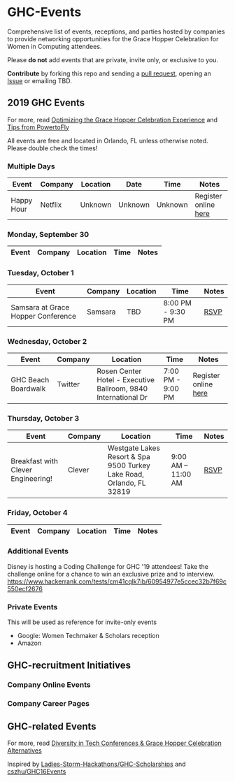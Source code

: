 # GHC-Events
Comprehensive list of events, receptions, and parties hosted by companies to provide networking opportunities for the Grace Hopper Celebration for Women in Computing attendees.

Please **do not** add events that are private, invite only, or exclusive to you.

**Contribute** by forking this repo and sending a [pull request](https://github.com/missCarrieMah/GHC-Events/pulls), opening an [Issue](https://github.com/missCarrieMah/GHC-Events/issues) or emailing TBD.

## 2019 GHC Events
For more, read [Optimizing the Grace Hopper Celebration Experience](https://medium.com/@missCarrieMah/optimizing-the-grace-hopper-celebration-experience-726d624a0733) and [Tips from PowertoFly](https://blog.powertofly.com/grace-hopper-conference-2018-2603846357.html)

All events are free and located in Orlando, FL unless otherwise noted. Please double check the times!

### Multiple Days
| Event 	| Company 	| Location 	| Date 	| Time 	| Notes 	|
|-------	|---------	|----------	|------	|------	|-------	|
|Happy Hour|Netflix|Unknown|Unknown|Unknown|Register online [here](https://netflixeventghc2019.splashthat.com/)|

### Monday, September 30
| Event 	| Company 	| Location 	| Time 	| Notes 	|
|-------	|---------	|----------	|------	|-------	|

### Tuesday, October 1
|Event	                | Company       | Location     | Time	   | Notes       | 
|---------------------- |-------------- |------------- |-------- |------------ |
| Samsara at Grace Hopper Conference | Samsara | TBD | 8:00 PM - 9:30 PM | [RSVP](https://jumpstart.me/discover/events/samsara/samsara-at-grace-hopper-celebration/e7db5d4e-21e6-4d24-be69-732d1bf58e2f)|

### Wednesday, October 2
| Event 	| Company 	| Location 	| Time 	| Notes 	|
|-------	|---------	|----------	|------	|-------	|
|GHC Beach Boardwalk|Twitter|Rosen Center Hotel - Executive Ballroom, 9840 International Dr |7:00 PM - 9:00 PM|Register online [here](https://ghc2019.splashthat.com)|

### Thursday, October 3
| Event 	| Company 	| Location 	| Time 	| Notes 	|
|-------	|---------	|----------	|------	|-------	|
| Breakfast with Clever Engineering! | Clever | Westgate Lakes Resort & Spa 9500 Turkey Lake Road, Orlando, FL 32819 | 9:00 AM – 11:00 AM  | [RSVP](https://www.eventbrite.com/e/breakfast-with-clever-engineering-tickets-72154057729?aff=eemailordconf&utm_campaign=order_confirm&utm_medium=email&ref=eemailordconf&utm_source=eventbrite&utm_term=viewevent)|

### Friday, October 4
| Event 	| Company 	| Location 	| Time 	| Notes 	|
|-------	|---------	|----------	|------	|-------	|

### Additional Events
Disney is hosting a Coding Challenge for GHC '19 attendees!  Take the challenge online for a chance to win an exclusive prize and to interview. https://www.hackerrank.com/tests/cm41cqlk7ib/60954977e5ccec32b7f69c550ecf2676
### Private Events
This will be used as reference for invite-only events
* Google: Women Techmaker & Scholars reception
* Amazon

## GHC-recruitment Initiatives

### Company Online Events

### Company Career Pages

## GHC-related Events


For more, read [Diversity in Tech Conferences & Grace Hopper Celebration Alternatives](https://code.likeagirl.io/diversity-in-tech-conferences-grace-hopper-celebration-alternatives-bd9c8d01e18d)

Inspired by [Ladies-Storm-Hackathons/GHC-Scholarships](https://github.com/Ladies-Storm-Hackathons/GHC-Scholarships) and [cszhu/GHC16Events](https://github.com/cszhu/GHC16Events)
